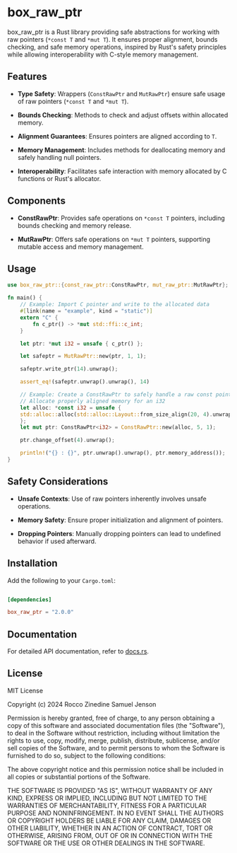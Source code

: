 # box_raw_ptr

box_raw_ptr is a Rust library providing safe abstractions for working with raw pointers (`*const T` and `*mut T`). It ensures proper alignment, bounds checking, and safe memory operations, inspired by Rust's safety principles while allowing interoperability with C-style memory management.

## Features

- **Type Safety**: Wrappers (`ConstRawPtr` and `MutRawPtr`) ensure safe usage of raw pointers (`*const T` and `*mut T`).

- **Bounds Checking**: Methods to check and adjust offsets within allocated memory.

- **Alignment Guarantees**: Ensures pointers are aligned according to `T`.

- **Memory Management**: Includes methods for deallocating memory and safely handling null pointers.

- **Interoperability**: Facilitates safe interaction with memory allocated by C functions or Rust's allocator.

## Components

- **ConstRawPtr**: Provides safe operations on `*const T` pointers, including bounds checking and memory release.

- **MutRawPtr**: Offers safe operations on `*mut T` pointers, supporting mutable access and memory management.

## Usage

```rust
use box_raw_ptr::{const_raw_ptr::ConstRawPtr, mut_raw_ptr::MutRawPtr};

fn main() {
    // Example: Import C pointer and write to the allocated data
    #[link(name = "example", kind = "static")]
    extern "C" {
        fn c_ptr() -> *mut std::ffi::c_int;
    }

    let ptr: *mut i32 = unsafe { c_ptr() };

    let safeptr = MutRawPtr::new(ptr, 1, 1);

    safeptr.write_ptr(14).unwrap();

    assert_eq!(safeptr.unwrap().unwrap(), 14)

    // Example: Create a ConstRawPtr to safely handle a raw const pointer
    // Allocate properly aligned memory for an i32
    let alloc: *const i32 = unsafe { 
    std::alloc::alloc(std::alloc::Layout::from_size_align(20, 4).unwrap()) as *const i32 
    };
    let mut ptr: ConstRawPtr<i32> = ConstRawPtr::new(alloc, 5, 1);

    ptr.change_offset(4).unwrap();

    println!("{} : {}", ptr.unwrap().unwrap(), ptr.memory_address());
}
```

## Safety Considerations

- **Unsafe Contexts**: Use of raw pointers inherently involves unsafe operations.

- **Memory Safety**: Ensure proper initialization and alignment of pointers.

- **Dropping Pointers**: Manually dropping pointers can lead to undefined behavior if used afterward.

## Installation

Add the following to your `Cargo.toml`:

```toml

[dependencies]

box_raw_ptr = "2.0.0"

```

## Documentation

For detailed API documentation, refer to [docs.rs](https://docs.rs/box_raw_ptr/latest/box_raw_ptr/).

## License

MIT License

Copyright (c) 2024 Rocco Zinedine Samuel Jenson

Permission is hereby granted, free of charge, to any person obtaining a copy
of this software and associated documentation files (the "Software"), to deal
in the Software without restriction, including without limitation the rights
to use, copy, modify, merge, publish, distribute, sublicense, and/or sell
copies of the Software, and to permit persons to whom the Software is
furnished to do so, subject to the following conditions:

The above copyright notice and this permission notice shall be included in all
copies or substantial portions of the Software.

THE SOFTWARE IS PROVIDED "AS IS", WITHOUT WARRANTY OF ANY KIND, EXPRESS OR
IMPLIED, INCLUDING BUT NOT LIMITED TO THE WARRANTIES OF MERCHANTABILITY,
FITNESS FOR A PARTICULAR PURPOSE AND NONINFRINGEMENT. IN NO EVENT SHALL THE
AUTHORS OR COPYRIGHT HOLDERS BE LIABLE FOR ANY CLAIM, DAMAGES OR OTHER
LIABILITY, WHETHER IN AN ACTION OF CONTRACT, TORT OR OTHERWISE, ARISING FROM,
OUT OF OR IN CONNECTION WITH THE SOFTWARE OR THE USE OR OTHER DEALINGS IN THE
SOFTWARE.
